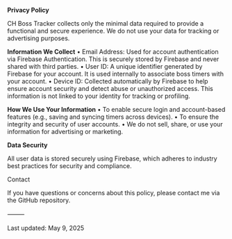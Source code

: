**Privacy Policy**

CH Boss Tracker collects only the minimal data required to provide a functional and secure experience. We do not use your data for tracking or advertising purposes.

**Information We Collect**
	•	Email Address: Used for account authentication via Firebase Authentication. This is securely stored by Firebase and never shared with third parties.
	•	User ID: A unique identifier generated by Firebase for your account. It is used internally to associate boss timers with your account.
	•	Device ID: Collected automatically by Firebase to help ensure account security and detect abuse or unauthorized access. This information is not linked to your identity for tracking or profiling.

**How We Use Your Information**
	•	To enable secure login and account-based features (e.g., saving and syncing timers across devices).
	•	To ensure the integrity and security of user accounts.
	•	We do not sell, share, or use your information for advertising or marketing.

**Data Security**

All user data is stored securely using Firebase, which adheres to industry best practices for security and compliance.

Contact

If you have questions or concerns about this policy, please contact me via the GitHub repository.

⸻

Last updated: May 9, 2025